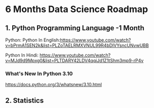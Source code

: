 # 6 Months Data Science Roadmap

## 1. Python Programming Language -1 Month
Python:
Python In English:https://www.youtube.com/watch?v=bPrmA1SEN2k&list=PLZoTAELRMXVNUL99R4bDlVYsncUNvwUBB

Python In Hindi: https://www.youtube.com/watch?v=MJd9d9Mpxg0&list=PLTDARY42LDV4qqiJd1Z1tShm3mp9-rP4v

### What's New In Python 3.10
https://docs.python.org/3/whatsnew/3.10.html

## 2. Statistics
